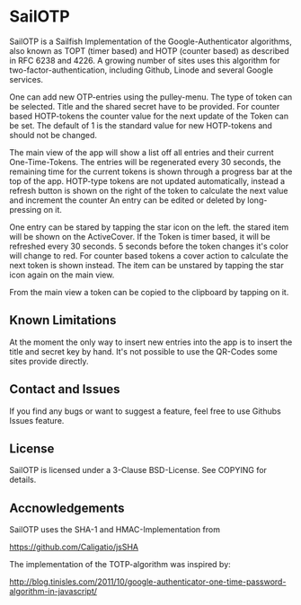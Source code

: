 # SailOTP

SailOTP is a Sailfish Implementation of the Google-Authenticator algorithms,
also known as TOPT (timer based) and HOTP (counter based) as described in RFC 6238 and 4226. A growing
number of sites uses this algorithm for two-factor-authentication, including
Github, Linode and several Google services.

One can add new OTP-entries using the pulley-menu. The type of token can be selected. Title and the shared
secret have to be provided. For counter based HOTP-tokens the counter value for the next update of the
Token can be set. The default of 1 is the standard value for new HOTP-tokens and should not be changed.

The main view of the app will show a list off all entries and their current One-Time-Tokens. 
The entries will be regenerated every 30 seconds, the remaining time for the current tokens is shown 
through a progress bar at the top of the app. HOTP-type tokens are not updated automatically, instead
a refresh button is shown on the right of the token to calculate the next value and increment the counter
An entry can be edited or deleted by long-pressing on it.

One entry can be stared by tapping the star icon on the left. the stared item will be shown
on the ActiveCover. If the Token is timer based, it will be refreshed every 30 seconds. 5 seconds before the token changes it's
color will change to red. For counter based tokens a cover action to calculate the next token is shown instead.
The item can be unstared by tapping the star icon again on the main view.

From the main view a token can be copied to the clipboard by tapping on it.

## Known Limitations

At the moment the only way to insert new entries into the app is to insert the
title and secret key by hand. It's not possible to use the QR-Codes some sites
provide directly.

## Contact and Issues

If you find any bugs or want to suggest a feature, feel free to use Githubs
Issues feature.

## License

SailOTP is licensed under a 3-Clause BSD-License. See COPYING for details.

## Accnowledgements

SailOTP uses the SHA-1 and HMAC-Implementation from 

<a href="https://github.com/Caligatio/jsSHA" target="_blank">https://github.com/Caligatio/jsSHA</a>

The implementation of the TOTP-algorithm was inspired by:

<a href="http://blog.tinisles.com/2011/10/google-authenticator-one-time-password-algorithm-in-javascript/" target="_blank">http://blog.tinisles.com/2011/10/google-authenticator-one-time-password-algorithm-in-javascript/</a>

